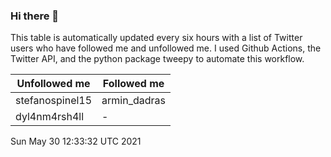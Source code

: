 ### Hi there 👋

This table is automatically updated every six hours with a list of Twitter users who have followed me and unfollowed me. I used Github Actions, the Twitter API, and the python package tweepy to automate this workflow.

| Unfollowed me |  Followed me |
| --- | --- |
|stefanospinel15|armin_dadras|
|dyl4nm4rsh4ll|-|
Sun May 30 12:33:32 UTC 2021
